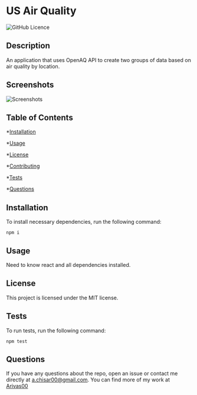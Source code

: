 # US Air Quality
![GitHub Licence](https://img.shields.io/badge/License-MIT-yellow.svg)

## Description

An application that uses OpenAQ API to create two groups of data based on air quality by location.

## Screenshots

![Screenshots](./images/Screenshot.png)

## Table of Contents

*[Installation](#installation)

*[Usage](#usage)

*[License](#license)

*[Contributing](#contributing)

*[Tests](#tests)

*[Questions](#questions)

## Installation

To install necessary dependencies, run the following command:

```
npm i
```

## Usage

Need to know react and all dependencies installed.

## License

This project is licensed under the MIT license.

## Tests

To run tests, run the following command:

```
npm test
```

## Questions

If you have any questions about the repo, open an issue or contact me directly at <a.chisar00@gmail.com>. You can find more of my work at [Arivas00](https://github.com/Arivas00)

